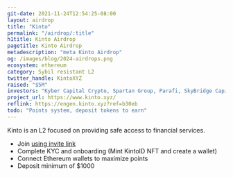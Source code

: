 ```yaml
---
git-date: 2021-11-24T12:54:25-08:00
layout: airdrop
title: "Kinto"
permalink: "/airdrop/:title"
h1title: Kinto Airdrop
pagetitle: Kinto Airdrop
metadescription: "meta Kinto Airdrop"
og: /images/blog/2024-airdrops.png
ecosystem: ethereum
category: Sybil resistant L2
twitter_handle: KintoXYZ
raised: "$5M"
investors: "Kyber Capital Crypto, Spartan Group, Parafi, SkyBridge Capital, Kraynos, Soft Holdings, Deep Ventures, Modular, Tane, Robot Ventures"
project_url: https://www.kinto.xyz/
reflink: https://engen.kinto.xyz?ref=b30eb
todo: "Points system, deposit tokens to earn"
---
```

Kinto is an L2 focused on providing safe access to financial services.


- Join [using invite link](https://engen.kinto.xyz?ref=b30eb)
- Complete KYC and onboarding (Mint KintoID NFT and create a wallet)
- Connect Ethereum wallets to maximize points
- Deposit minimum of $1000
